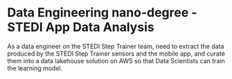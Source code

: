 # Data Engineering nano-degree - STEDI App Data Analysis

As a data engineer on the STEDI Step Trainer team,  need to extract the data produced by the STEDI Step Trainer sensors and the mobile app, and curate them into a data lakehouse solution on AWS so that Data Scientists can train the learning model.
